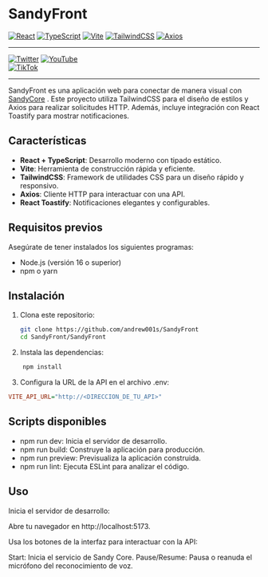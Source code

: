 # SandyFront


[![React](https://img.shields.io/badge/React-20232A?style=flat&logo=react&logoColor=61DAFB)](https://reactjs.org/) 
[![TypeScript](https://img.shields.io/badge/TypeScript-007ACC?style=flat&logo=typescript&logoColor=white)](https://www.typescriptlang.org/) 
[![Vite](https://img.shields.io/badge/Vite-646CFF?style=flat&logo=vite&logoColor=white)](https://vitejs.dev/) 
[![TailwindCSS](https://img.shields.io/badge/TailwindCSS-38B2AC?style=flat&logo=tailwind-css&logoColor=white)](https://tailwindcss.com/) 
[![Axios](https://img.shields.io/badge/Axios-5A29E4?style=flat&logo=axios&logoColor=white)](https://axios-http.com/) 

---

[![Twitter](https://img.shields.io/badge/Twitch-9146FF?style=flat&logo=twitch&logoColor=white)](https://www.twitch.tv/elshandrew)  [![YouTube](https://img.shields.io/badge/YouTube-FF0000?style=flat&logo=youtube&logoColor=white)](https://www.youtube.com/@shandrew)  
[![TikTok](https://img.shields.io/badge/TikTok-000000?style=flat&logo=tiktok&logoColor=white)](https://www.tiktok.com/@elshandrew)

---

SandyFront es una aplicación web para conectar de manera visual con [SandyCore](https://github.com/andrew001s/SandyCore)
. Este proyecto utiliza TailwindCSS para el diseño de estilos y Axios para realizar solicitudes HTTP. Además, incluye integración con React Toastify para mostrar notificaciones.

## Características

- **React + TypeScript**: Desarrollo moderno con tipado estático.
- **Vite**: Herramienta de construcción rápida y eficiente.
- **TailwindCSS**: Framework de utilidades CSS para un diseño rápido y responsivo.
- **Axios**: Cliente HTTP para interactuar con una API.
- **React Toastify**: Notificaciones elegantes y configurables.

## Requisitos previos

Asegúrate de tener instalados los siguientes programas:

- Node.js (versión 16 o superior)
- npm o yarn

## Instalación

1. Clona este repositorio:

   ```bash
   git clone https://github.com/andrew001s/SandyFront
   cd SandyFront/SandyFront
2. Instala las dependencias:
```bash
    npm install
```
3. Configura la URL de la API en el archivo .env:
```ini
VITE_API_URL="http://<DIRECCION_DE_TU_API>"
```
## Scripts disponibles

- npm run dev: Inicia el servidor de desarrollo.
- npm run build: Construye la aplicación para producción.
- npm run preview: Previsualiza la aplicación construida.
- npm run lint: Ejecuta ESLint para analizar el código.

## Uso
Inicia el servidor de desarrollo:

Abre tu navegador en http://localhost:5173.

Usa los botones de la interfaz para interactuar con la API:

Start: Inicia el servicio de Sandy Core.
Pause/Resume: Pausa o reanuda el micrófono del reconocimiento de voz.

